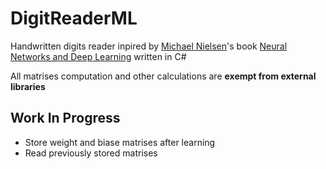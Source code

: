 # DigitReaderML

Handwritten digits reader inpired by [Michael Nielsen](http://michaelnielsen.org/)'s book [Neural Networks and Deep Learning](http://neuralnetworksanddeeplearning.com/) written in C#

All matrises computation and other calculations are **exempt from external libraries**

## Work In Progress
 - Store weight and biase matrises after learning
 - Read previously stored matrises 
